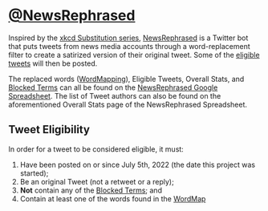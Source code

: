 # [@NewsRephrased](https://twitter.com/NewsRephrased)

Inspired by the [xkcd Substitution series](https://www.explainxkcd.com/wiki/index.php/Category:Substitution_series),
[NewsRephrased](https://twitter.com/NewsRephrased) is a Twitter bot that puts tweets from news media accounts through a word-replacement filter to create a satirized version
of their original tweet. Some of the [eligible tweets](#tweet-eligibility) will then be posted.

The replaced words ([WordMapping](https://github.com/bweir27/NewsRephrased_python/blob/master/wordmap.py)), Eligible Tweets, Overall Stats, and [Blocked Terms](https://github.com/bweir27/NewsRephrased_python/blob/master/blocked_terms.py) can all be found on the
[NewsRephrased Google Spreadsheet](https://docs.google.com/spreadsheets/d/184VhgNxvHaDhimu-2o_ju14pb_WOE-izR7KKbgwgI0I/edit?usp=sharing).
The list of Tweet authors can also be found on the aforementioned Overall Stats page of the NewsRephrased Spreadsheet.


## Tweet Eligibility

In order for a tweet to be considered eligible, it must:
1. Have been posted on or since July 5th, 2022 (the date this project was started);
2. Be an original Tweet (not a retweet or a reply);
3. **Not** contain any of the [Blocked Terms](https://github.com/bweir27/NewsRephrased_python/blob/master/blocked_terms.py); and
4. Contain at least one of the words found in the [WordMap](https://github.com/bweir27/NewsRephrased_python/blob/master/wordmap.py)